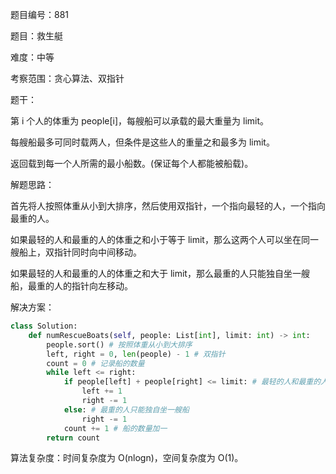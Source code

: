题目编号：881

题目：救生艇

难度：中等

考察范围：贪心算法、双指针

题干：

第 i 个人的体重为 people[i]，每艘船可以承载的最大重量为 limit。

每艘船最多可同时载两人，但条件是这些人的重量之和最多为 limit。

返回载到每一个人所需的最小船数。(保证每个人都能被船载)。

解题思路：

首先将人按照体重从小到大排序，然后使用双指针，一个指向最轻的人，一个指向最重的人。

如果最轻的人和最重的人的体重之和小于等于 limit，那么这两个人可以坐在同一艘船上，双指针同时向中间移动。

如果最轻的人和最重的人的体重之和大于 limit，那么最重的人只能独自坐一艘船，最重的人的指针向左移动。

解决方案：

```python
class Solution:
    def numRescueBoats(self, people: List[int], limit: int) -> int:
        people.sort() # 按照体重从小到大排序
        left, right = 0, len(people) - 1 # 双指针
        count = 0 # 记录船的数量
        while left <= right:
            if people[left] + people[right] <= limit: # 最轻的人和最重的人可以坐在同一艘船上
                left += 1
                right -= 1
            else: # 最重的人只能独自坐一艘船
                right -= 1
            count += 1 # 船的数量加一
        return count
```

算法复杂度：时间复杂度为 O(nlogn)，空间复杂度为 O(1)。